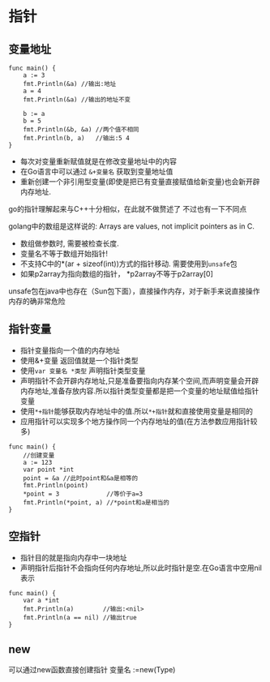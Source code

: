 # 指针

## 变量地址
```
func main() {
	a := 3
	fmt.Println(&a) //输出:地址
	a = 4
	fmt.Println(&a) //输出的地址不变

	b := a
	b = 5
	fmt.Println(&b, &a) //两个值不相同
	fmt.Println(b, a)   //输出:5 4
}
```
* 每次对变量重新赋值就是在修改变量地址中的内容
* 在Go语言中可以通过 `&+变量名` 获取到变量地址值
* 重新创建一个非引用型变量(即使是把已有变量直接赋值给新变量)也会新开辟内存地址.

go的指针理解起来与C++十分相似，在此就不做赘述了
不过也有一下不同点

golang中的数组是这样说的: Arrays are values, not implicit pointers as in C.


- 数组做参数时, 需要被检查长度.
- 变量名不等于数组开始指针!
- 不支持C中的*(ar + sizeof(int))方式的指针移动. 需要使用到`unsafe`包
- 如果p2array为指向数组的指针， *p2array不等于p2array[0]

unsafe包在java中也存在（Sun包下面），直接操作内存，对于新手来说直接操作内存的确非常危险


## 指针变量

* 指针变量指向一个值的内存地址
* 使用&+变量 返回值就是一个指针类型
* 使用`var 变量名 *类型` 声明指针类型变量
* 声明指针不会开辟内存地址,只是准备要指向内存某个空间,而声明变量会开辟内存地址,准备存放内容.所以指针类型变量都是把一个变量的地址赋值给指针变量
* 使用`*+指针`能够获取内存地址中的值.所以`*+指针`就和直接使用变量是相同的
* 应用指针可以实现多个地方操作同一个内存地址的值(在方法参数应用指针较多)

```
func main() {
	//创建变量
	a := 123
	var point *int
	point = &a //此时point和&a是相等的
	fmt.Println(point)
	*point = 3             //等价于a=3
	fmt.Println(*point, a) //*point和a是相当的
}
```

## 空指针

* 指针目的就是指向内存中一块地址
* 声明指针后指针不会指向任何内存地址,所以此时指针是空.在Go语言中空用nil表示
```
func main() {
	var a *int
	fmt.Println(a)        //输出:<nil>
	fmt.Println(a == nil) //输出true
}
```

## new
可以通过new函数直接创建指针
变量名 :=new(Type)
